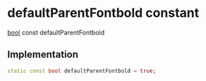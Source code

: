 


# defaultParentFontbold constant






[bool](https://api.flutter.dev/flutter/dart-core/bool-class.html) const defaultParentFontbold
  







## Implementation

```dart
static const bool defaultParentFontbold = true;


```







